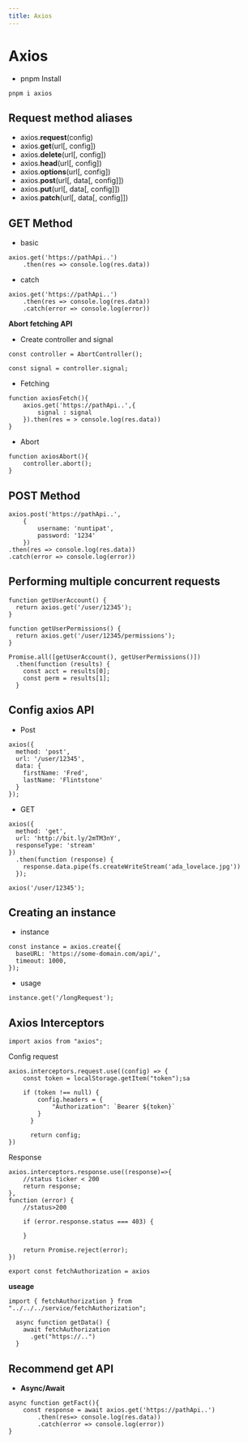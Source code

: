 ```yaml
---
title: Axios
---
```


# Axios

- pnpm Install

```
pnpm i axios
```

## Request method aliases

- axios.**request**(config)
- axios.**get**(url[, config])
- axios.**delete**(url[, config])
- axios.**head**(url[, config])
- axios.**options**(url[, config])
- axios.**post**(url[, data[, config]])
- axios.**put**(url[, data[, config]])
- axios.**patch**(url[, data[, config]])

## GET Method

- basic

```
axios.get('https://pathApi..')
    .then(res => console.log(res.data))
```

- catch

```
axios.get('https://pathApi..')
    .then(res => console.log(res.data))
    .catch(error => console.log(error))
```

**Abort fetching API**

- Create controller and signal

```
const controller = AbortController();
```

```
const signal = controller.signal;
```

- Fetching

```
function axiosFetch(){
    axios.get('https://pathApi..',{
        signal : signal
    }).then(res = > console.log(res.data))
}
```

- Abort

```
function axiosAbort(){
    controller.abort();
}
```

## POST Method

```
axios.post('https://pathApi..',
    {
        username: 'nuntipat',
        password: '1234'
    })
.then(res => console.log(res.data))
.catch(error => console.log(error))
```

## Performing multiple concurrent requests

```
function getUserAccount() {
  return axios.get('/user/12345');
}
```

```
function getUserPermissions() {
  return axios.get('/user/12345/permissions');
}
```

```
Promise.all([getUserAccount(), getUserPermissions()])
  .then(function (results) {
    const acct = results[0];
    const perm = results[1];
  }
```

## Config axios API

- Post

```
axios({
  method: 'post',
  url: '/user/12345',
  data: {
    firstName: 'Fred',
    lastName: 'Flintstone'
  }
});
```

- GET

```
axios({
  method: 'get',
  url: 'http://bit.ly/2mTM3nY',
  responseType: 'stream'
})
  .then(function (response) {
    response.data.pipe(fs.createWriteStream('ada_lovelace.jpg'))
  });

```

```
axios('/user/12345');
```

## Creating an instance

- instance

```
const instance = axios.create({
  baseURL: 'https://some-domain.com/api/',
  timeout: 1000,
});
```

- usage

```
instance.get('/longRequest');
```

## Axios Interceptors

```
import axios from "axios";
```

Config request

```
axios.interceptors.request.use((config) => {
    const token = localStorage.getItem("token");sa

    if (token !== null) {
        config.headers = {
            "Authorization": `Bearer ${token}`
        }
      }

      return config;
})
```

Response

```
axios.interceptors.response.use((response)=>{
    //status ticker < 200
    return response;
},
function (error) {
    //status>200

    if (error.response.status === 403) {

    }

    return Promise.reject(error);
})

```

```
export const fetchAuthorization = axios
```

**useage**

```
import { fetchAuthorization } from "../../../service/fetchAuthorization";
```

```
  async function getData() {
    await fetchAuthorization
      .get("https://..")
  }
```

## Recommend get API

- **Async/Await**

```
async function getFact(){
    const response = await axios.get('https://pathApi..')
        .then(res=> console.log(res.data))
        .catch(error => console.log(error))
}
```
